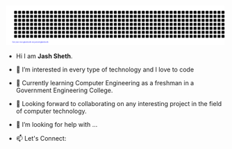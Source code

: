 ![gitartwork](gitartwork.svg)

- Hi I am **Jash Sheth**.

- 🔭 I’m interested in every type of technology and I love to code
- 🌱  Currently learning Computer Engineering as a freshman in a Government Engineering College.
- 👯  Looking forward to collaborating on any interesting project in the field of computer technology.
- 🤔 I’m looking for help with ...
- 📫  Let's Connect:
